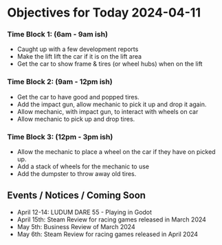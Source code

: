 # Objectives for Today 2024-04-11

### Time Block 1: (6am - 9am ish)
- Caught up with a few development reports
- Make the lift lift the car if it is on the lift area
- Get the car to show frame & tires (or wheel hubs) when on the lift
  
### Time Block 2: (9am - 12pm ish)
- Get the car to have good and popped tires.
- Add the impact gun, allow mechanic to pick it up and drop it again.
- Allow mechanic, with impact gun, to interact with wheels on car
- Allow mechanic to pick up and drop tires.

### Time Block 3: (12pm - 3pm ish)
- Allow the mechanic to place a wheel on the car if they have on picked up.
- Add a stack of wheels for the mechanic to use
- Add the dumpster to throw away old tires.

## Events / Notices / Coming Soon

- April 12-14: LUDUM DARE 55 - Playing in Godot
- April 15th: Steam Review for racing games released in March 2024
- May 5th: Business Review of March 2024
- May 6th: Steam Review for racing games released in April 2024
